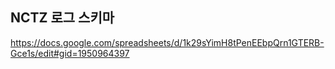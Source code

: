 

## NCTZ 로그 스키마
https://docs.google.com/spreadsheets/d/1k29sYimH8tPenEEbpQrn1GTERB-Gce1s/edit#gid=1950964397

